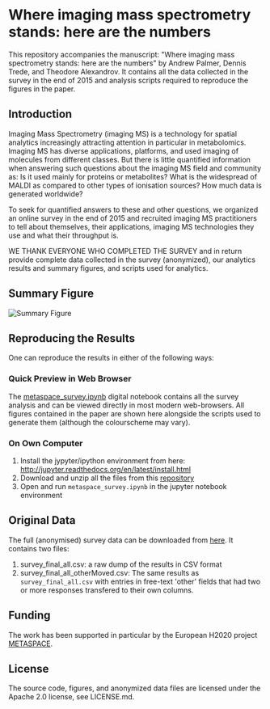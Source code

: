 # Where imaging mass spectrometry stands: here are the numbers
This repository accompanies the manuscript: "Where imaging mass spectrometry stands: here are the numbers" by Andrew Palmer, Dennis Trede, and Theodore Alexandrov. It contains all the data collected in the survey in the end of 2015 and analysis scripts required to reproduce the figures in the paper.

## Introduction
Imaging Mass Spectrometry (imaging MS) is a technology for spatial analytics increasingly attracting attention in particular in metabolomics. Imaging MS has diverse applications, platforms, and used imaging of molecules from different classes. But there is little quantified information when answering such questions about the imaging MS field and community as: Is it used mainly for proteins or metabolites? What is the widespread of MALDI as compared to other types of ionisation sources? How much data is generated worldwide?

To seek for quantified answers to these and other questions, we organized an online survey in the end of 2015 and recruited imaging MS practitioners to tell about themselves, their applications, imaging MS technologies they use and what their throughput is.

WE THANK EVERYONE WHO COMPLETED THE SURVEY and in return provide complete data collected in the survey (anonymized), our analytics results and summary figures, and scripts used for analytics.

## Summary Figure
![Summary Figure](https://github.com/SpatialMetabolomics/metaspace-survey/blob/master/summary_figure.png)

## Reproducing the Results
One can reproduce the results in either of the following ways:

### Quick Preview in Web Browser
The  [metaspace_survey.ipynb](https://github.com/SpatialMetabolomics/metaspace-survey/blob/master/metaspace_survey.ipynb) digital notebook contains all the survey analysis and can be viewed directly in most modern web-browsers. All figures contained in the paper are shown here alongside the scripts used to generate them (although the colourscheme may vary).

### On Own Computer
1. Install the jypyter/ipython environment from here: http://jupyter.readthedocs.org/en/latest/install.html
2. Download and unzip all the files from this [repository](https://github.com/SpatialMetabolomics/metaspace-survey/archive/master.zip)
3. Open and run `metaspace_survey.ipynb` in the jupyter notebook environment 

## Original Data
The full (anonymised) survey data can be downloaded from [here](https://github.com/SpatialMetabolomics/metaspace-survey/tree/master/data). It contains two files:

1. survey_final_all.csv: a raw dump of the results in CSV format
2. survey_final_all_otherMoved.csv: The same results as `survey_final_all.csv` with entries in free-text 'other' fields that had two or more responses transfered to their own columns.

## Funding
The work has been supported in particular by the European H2020 project [METASPACE](http://metaspace2020.eu).

## License
The source code, figures, and anonymized data files are licensed under the Apache 2.0 license, see LICENSE.md.


